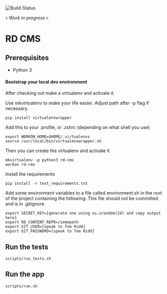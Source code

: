 ![Build Status](https://circleci.com/gh/methods/rd_cms.svg?style=shield&circle-token=:circle-token)

:skull: *Work in progress* :skull:

# RD CMS

## Prerequisites

- Python 3

#### Bootstrap your local dev environment

After checking out make a virtualenv and activate it.

Use mkvirtualenv to make your life easier. Adjust path after -p flag if necessary.

```
pip install virtualenvwrapper
```

Add this to your .profile, or .zshrc (depending on what shell you use)

```
export WORKON_HOME=$HOME/.virtualenvs
source /usr/local/bin/virtualenvwrapper.sh
```
Then you can create the virtualenv and activate it


```
mkvirtualenv -p python3 rd-cms
workon rd-cms
```

Install the requirements

```
pip install -r test_requirements.txt
```

Add some environment variables to a file called environment.sh in the root of the project containing the following:
This file should not be committed and is in .gitignore.

```
export SECRET_KEY=[generate one using os.urandom(24) and copy output here]
export RD_CONTENT_REPO=/somepath
export GIT_USER=[speak to Tom Ridd]
export GIT_PASSWORD=[speak to Tom Ridd]
```

## Run the tests

```
scripts/run_tests.sh
```

## Run the app

```
scripts/run.sh
```